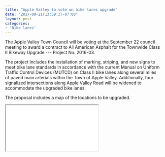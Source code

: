 ```yaml
---
title: "Apple Valley to vote on bike lanes upgrade"
date: "2017-09-21T13:59:37-07:00"
layout: post
categories:
- 'Bike lanes'
---
```


The Apple Valley Town Council will be voting at the September 22 council meeting to award a contract to All American Asphalt for the Townwide Class II Bikeway Upgrade --- Project No. 2016-03.

The project includes the installation of marking, striping, and new signs to meet bike lane standards in accordance with the current Manual on Uniform Traffic Control Devices (MUTCD) on Class II bike lanes along several miles of paved main arterials within the Town of Apple Valley. Additionally, four signalized intersections along Apple Valley Road will be widened to accommodate the upgraded bike lanes.

The proposal includes a map of the locations to be upgraded.

<iframe class="pdf" height="150" loading="lazy" src="/assets/pdf/20170926-TOAV-bikeway-upgrade.pdf" width="300"></iframe>